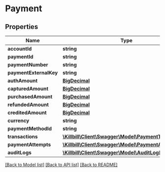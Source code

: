 # Payment

## Properties
Name | Type | Description | Notes
------------ | ------------- | ------------- | -------------
**accountId** | **string** |  | [optional] 
**paymentId** | **string** |  | [optional] 
**paymentNumber** | **string** |  | [optional] 
**paymentExternalKey** | **string** |  | [optional] 
**authAmount** | [**BigDecimal**](BigDecimal.md) |  | [optional] 
**capturedAmount** | [**BigDecimal**](BigDecimal.md) |  | [optional] 
**purchasedAmount** | [**BigDecimal**](BigDecimal.md) |  | [optional] 
**refundedAmount** | [**BigDecimal**](BigDecimal.md) |  | [optional] 
**creditedAmount** | [**BigDecimal**](BigDecimal.md) |  | [optional] 
**currency** | **string** |  | [optional] 
**paymentMethodId** | **string** |  | [optional] 
**transactions** | [**\Killbill\Client\Swagger\Model\PaymentTransaction[]**](PaymentTransaction.md) |  | [optional] 
**paymentAttempts** | [**\Killbill\Client\Swagger\Model\PaymentAttempt[]**](PaymentAttempt.md) |  | [optional] 
**auditLogs** | [**\Killbill\Client\Swagger\Model\AuditLog[]**](AuditLog.md) |  | [optional] 

[[Back to Model list]](../README.md#documentation-for-models) [[Back to API list]](../README.md#documentation-for-api-endpoints) [[Back to README]](../README.md)

